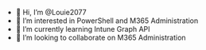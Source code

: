 - 👋 Hi, I’m @Louie2077
- 👀 I’m interested in PowerShell and M365 Administration
- 🌱 I’m currently learning Intune Graph API
- 💞️ I’m looking to collaborate on M365 Administration

<!---
Louie2077/Louie2077 is a ✨ special ✨ repository because its `README.md` (this file) appears on your GitHub profile.
You can click the Preview link to take a look at your changes.
--->
